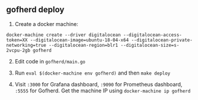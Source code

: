 ## gofherd deploy

1. Create a docker machine:

```
docker-machine create --driver digitalocean --digitalocean-access-token=XX --digitalocean-image=ubuntu-18-04-x64 --digitalocean-private-networking=true --digitalocean-region=blr1 --digitalocean-size=s-2vcpu-2gb gofherd
```

2. Edit code in `gofherd/main.go`

3. Run `eval $(docker-machine env gofherd)` and then `make deploy`

4. Visit `:3000` for Grafana dashboard, `:9090` for Prometheus dashboard, `:5555` for Gofherd. Get the machine IP using `docker-machine ip gofherd`
